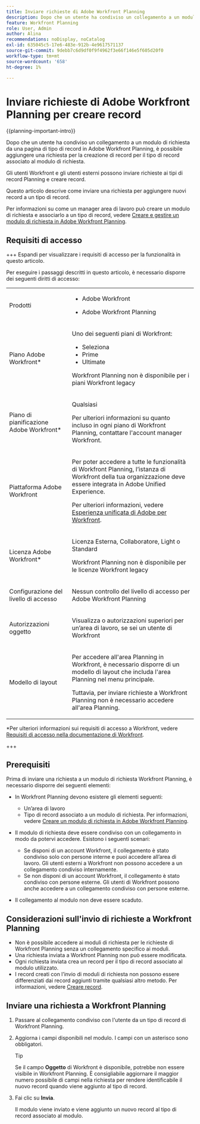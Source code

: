 ```yaml
---
title: Inviare richieste di Adobe Workfront Planning
description: Dopo che un utente ha condiviso un collegamento a un modulo di richiesta da una pagina di tipo di record in Adobe Workfront Planning, è possibile aggiungere una richiesta per la creazione di record per il tipo di record associato al modulo di richiesta.
feature: Workfront Planning
role: User, Admin
author: Alina
recommendations: noDisplay, noCatalog
exl-id: 635045c5-17e6-483e-912b-4e9617571137
source-git-commit: 9debb7c6d9df0f9f4962f3e66f146e5f605d20f0
workflow-type: tm+mt
source-wordcount: '658'
ht-degree: 1%

---
```


# Inviare richieste di Adobe Workfront Planning per creare record

<!--update title when there will be more functionality added to the Planning requests, besides creating records-->

{{planning-important-intro}}

Dopo che un utente ha condiviso un collegamento a un modulo di richiesta da una pagina di tipo di record in Adobe Workfront Planning, è possibile aggiungere una richiesta per la creazione di record per il tipo di record associato al modulo di richiesta.

Gli utenti Workfront e gli utenti esterni possono inviare richieste ai tipi di record Planning e creare record. <!--double check on the external users-->

Questo articolo descrive come inviare una richiesta per aggiungere nuovi record a un tipo di record.

Per informazioni su come un manager area di lavoro può creare un modulo di richiesta e associarlo a un tipo di record, vedere [Creare e gestire un modulo di richiesta in Adobe Workfront Planning](/help/quicksilver/planning/requests/create-request-form.md).

## Requisiti di accesso

+++ Espandi per visualizzare i requisiti di accesso per la funzionalità in questo articolo.

Per eseguire i passaggi descritti in questo articolo, è necessario disporre dei seguenti diritti di accesso:

<table style="table-layout:auto">
 <col>
 </col>
 <col>
 </col>
 <tbody>
    <tr>
<tr>
<td>
   <p> Prodotti</p> </td>
   <td>
   <ul><li><p> Adobe Workfront</p></li>
   <li><p> Adobe Workfront Planning<p></li></ul></td>
  </tr>  
 <tr>
   <td role="rowheader"><p>Piano Adobe Workfront*</p></td>
   <td>
<p>Uno dei seguenti piani di Workfront:</p>
<ul><li>Seleziona</li>
<li>Prime</li>
<li>Ultimate</li></ul>
<p>Workfront Planning non è disponibile per i piani Workfront legacy</p>
   </td>
<tr>
   <td role="rowheader"><p>Piano di pianificazione Adobe Workfront*</p></td>
   <td>
<p>Qualsiasi </p>  
<p>Per ulteriori informazioni su quanto incluso in ogni piano di Workfront Planning, contattare l'account manager Workfront. </td>
<tr>
   <td role="rowheader"><p>Piattaforma Adobe Workfront</p></td>
   <td>
<p>Per poter accedere a tutte le funzionalità di Workfront Planning, l’istanza di Workfront della tua organizzazione deve essere integrata in Adobe Unified Experience.</p>
<p>Per ulteriori informazioni, vedere <a href="/help/quicksilver/workfront-basics/navigate-workfront/workfront-navigation/adobe-unified-experience.md">Esperienza unificata di Adobe per Workfront</a>. </p>
   </td>

</tr>
  </tr>
  <tr>
   <td role="rowheader"><p>Licenza Adobe Workfront*</p></td>
   <td>
   <p>Licenza Esterna, Collaboratore, Light o Standard</p>
   <p>Workfront Planning non è disponibile per le licenze Workfront legacy</p>
  </td>
  </tr>
  <tr>
   <td role="rowheader"><p>Configurazione del livello di accesso</p></td>
   <td> <p>Nessun controllo del livello di accesso per Adobe Workfront Planning</p>  
</td>
  </tr>
<tr>
   <td role="rowheader"><p>Autorizzazioni oggetto</p></td>
   <td>
   <p>Visualizza o autorizzazioni superiori per un’area di lavoro, se sei un utente di Workfront</p> 
  </td>
  </tr>
<tr>
   <td role="rowheader"><p>Modello di layout</p></td>
   <td> <p>Per accedere all'area Planning in Workfront, è necessario disporre di un modello di layout che includa l'area Planning nel menu principale. </p>
   <p> Tuttavia, per inviare richieste a Workfront Planning non è necessario accedere all'area Planning. </p>  
</td>
  </tr>
 </tbody>
</table>

*Per ulteriori informazioni sui requisiti di accesso a Workfront, vedere [Requisiti di accesso nella documentazione di Workfront](/help/quicksilver/administration-and-setup/add-users/access-levels-and-object-permissions/access-level-requirements-in-documentation.md).

+++

## Prerequisiti

Prima di inviare una richiesta a un modulo di richiesta Workfront Planning, è necessario disporre dei seguenti elementi:

* In Workfront Planning devono esistere gli elementi seguenti:

   * Un’area di lavoro
   * Tipo di record associato a un modulo di richiesta. Per informazioni, vedere [Creare un modulo di richiesta in Adobe Workfront Planning](/help/quicksilver/planning/requests/create-request-form.md).

* Il modulo di richiesta deve essere condiviso con un collegamento in modo da potervi accedere. Esistono i seguenti scenari:

   * Se disponi di un account Workfront, il collegamento è stato condiviso solo con persone interne e puoi accedere all’area di lavoro. Gli utenti esterni a Workfront non possono accedere a un collegamento condiviso internamente.
   * Se non disponi di un account Workfront, il collegamento è stato condiviso con persone esterne. Gli utenti di Workfront possono anche accedere a un collegamento condiviso con persone esterne.

* Il collegamento al modulo non deve essere scaduto.

## Considerazioni sull&#39;invio di richieste a Workfront Planning

* Non è possibile accedere ai moduli di richiesta per le richieste di Workfront Planning senza un collegamento specifico ai moduli.
* Una richiesta inviata a Workfront Planning non può essere modificata.
* Ogni richiesta inviata crea un record per il tipo di record associato al modulo utilizzato.
* I record creati con l’invio di moduli di richiesta non possono essere differenziati dai record aggiunti tramite qualsiasi altro metodo. Per informazioni, vedere [Creare record](/help/quicksilver/planning/records/create-records.md).

## Inviare una richiesta a Workfront Planning

1. Passare al collegamento condiviso con l&#39;utente da un tipo di record di Workfront Planning.

1. Aggiorna i campi disponibili nel modulo. I campi con un asterisco sono obbligatori.

   >[!TIP]
   >
   >   Se il campo **Oggetto** di Workfront è disponibile, potrebbe non essere visibile in Workfront Planning. È consigliabile aggiornare il maggior numero possibile di campi nella richiesta per rendere identificabile il nuovo record quando viene aggiunto al tipo di record.

1. Fai clic su **Invia**.

   Il modulo viene inviato e viene aggiunto un nuovo record al tipo di record associato al modulo.
